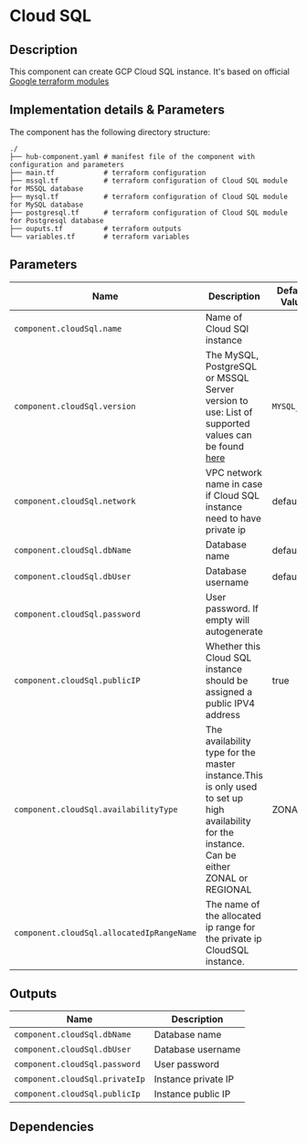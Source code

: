 # Cloud SQL

## Description

This component can create GCP Cloud SQL instance. It's based on official [Google terraform modules](https://github.com/terraform-google-modules/terraform-google-sql-db/tree/master/modules)

## Implementation details & Parameters

The component has the following directory structure:

```text
./
├── hub-component.yaml # manifest file of the component with configuration and parameters
├── main.tf            # terraform configuration
├── mssql.tf           # terraform configuration of Cloud SQL module for MSSQL database
├── mysql.tf           # terraform configuration of Cloud SQL module for MySQL database
├── postgresql.tf      # terraform configuration of Cloud SQL module for Postgresql database
├── ouputs.tf          # terraform outputs
└── variables.tf       # terraform variables
```

## Parameters

| Name      | Description | Default Value | Mandatory?
| --------- | ---------   | ---------     | :-------:
| `component.cloudSql.name` | Name of Cloud SQl instance | | x |
| `component.cloudSql.version` | The MySQL, PostgreSQL or MSSQL Server version to use: List of supported values can be found [here](https://registry.terraform.io/providers/hashicorp/google/latest/docs/resources/sql_database_instance#database_version) | `MYSQL_5_7` | x |
| `component.cloudSql.network` | VPC network name in case if Cloud SQL instance need to have private ip | default | |
| `component.cloudSql.dbName` | Database name | default | |
| `component.cloudSql.dbUser` | Database username | default | |
| `component.cloudSql.password` | User password. If empty will autogenerate | | |
| `component.cloudSql.publicIP` | Whether this Cloud SQL instance should be assigned a public IPV4 address | true | |
| `component.cloudSql.availabilityType` | The availability type for the master instance.This is only used to set up high availability for the instance. Can be either ZONAL or REGIONAL | ZONAL | |
| `component.cloudSql.allocatedIpRangeName` | The name of the allocated ip range for the private ip CloudSQL instance. | | |

## Outputs

| Name      | Description |
| --------- | ---------   |
| `component.cloudSql.dbName` | Database name |
| `component.cloudSql.dbUser` | Database username |
| `component.cloudSql.password` | User password |
| `component.cloudSql.privateIp` | Instance private IP |
| `component.cloudSql.publicIp` | Instance public IP |


## Dependencies
